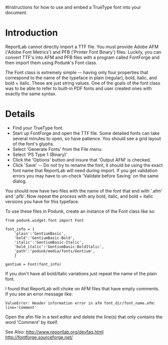 #Instructions for how to use and embed a TrueType font into your document.

# Introduction #

ReportLab cannot directly import a TTF file.  You must provide Adobe AFM ('Adobe Font Metrics') and PFB ('Printer Font Binary') files.  Luckily, you can convert TTF's into AFM and PFB files with a program called FontForge and then import them using Podunk's Font class.

The Font class is extremely simple -- having only four properties that correspond to the name of the typeface in plain (regular), bold, italic, and bold + italic.  These are just string values.  One of the goals of the font class was to be able to refer to built-in PDF fonts and user created ones with exactly the same syntax.

# Details #

  * Find your TrueType font.
  * Start up FontForge and open the TTF file.  Some detailed fonts can take several minutes to open, so have patience.  You should see a grid layout of the font's glyphs.
  * Select 'Generate Fonts' from the File menu.
  * Select 'PS Type 1 (Binary)'
  * Click the 'Options' button and insure that 'Output AFM' is checked.
  * Click 'Save' -- Do not try to rename the font, it should be using the exact font name that ReportLab will need during import.  If you get validation errors you may have to un-check 'Validate before Saving' on the same dialog.

You should now have two files with the name of the font that end with '.afm' and '.pfb'.  Now repeat the process with any bold, italic, and bold + italic versions you have for this typeface.

To use these files in Podunk, create an instance of the Font class like so:
```
from podunk.widget.font import Font

font_info = {
    'plain':'GentiumBasic',         
    'bold':'GentiumBasic-Bold',
    'italic':'GentiumBasic-Italic',
    'bold_italic':'GentiumBasic-BoldItalic',
    'path':'podunk/media/fonts/Gentium',
    }

gentium = Font(font_info)
```
If you don't have all bold/italic variations just repeat the name of the plain font.

I found that ReportLab will choke on AFM files that have empty comments. If you see an error message like:
```
ValueError: Header information error in afm font_dir/font_name.afm: line='Comment'
```
Open the afm file in a text editor and delete the line(s) that only contains the word 'Comment' by itself.

See Also:
http://www.reportlab.org/devfaq.html
http://fontforge.sourceforge.net/